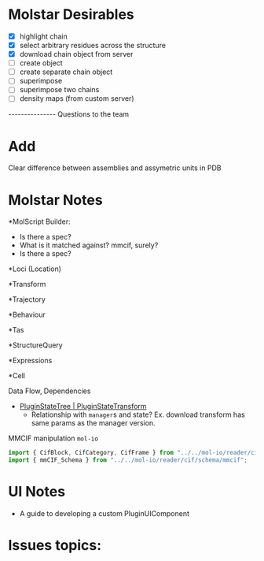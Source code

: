 
# Molstar Desirables 

- [x] highlight chain
- [x] select arbitrary residues across the structure
- [x] download chain object from server 
- [ ] create object
- [ ] create separate chain object
- [ ] superimpose 
- [ ] superimpose two chains
- [ ] density maps (from custom server)

--------------- Questions to the team

# Add

Clear difference between assemblies and assymetric units in PDB


# Molstar Notes

*MolScript Builder:
- Is there a spec?
- What is it matched against? mmcif, surely?
- Is there a spec?

*Loci (Location)

*Transform

*Trajectory

*Behaviour

*Tas

*StructureQuery

*Expressions

*Cell

Data Flow, Dependencies


* [ PluginStateTree |  PluginStateTransform ](https://github.com/molstar/molstar/tree/master/docs/state)
    - Relationship with `manager`s and state? Ex. download transform has same params as the manager version.




MMCIF manipulation
`mol-io`

```typescript
import { CifBlock, CifCategory, CifFrame } from "../../mol-io/reader/cif";
import { mmCIF_Schema } from "../../mol-io/reader/cif/schema/mmcif";
```

# UI Notes

- A guide to developing a custom PluginUIComponent


# Issues topics:


